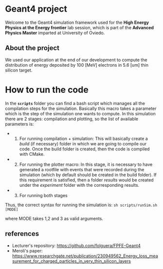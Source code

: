 # Geant4 project
Welcome to the Geant4 simulation framework used for the **High Energy Physics at the Energy frontier** lab session, which is part of the **Advanced Physics Master** imparted at University of Oviedo.

## About the project
We used our application at the end of our development to compute the distribution of energy deposited by 100 [MeV] electrons in 5.6 [um] thin silicon target.

# How to run the code
In the **`scripts`**  folder you can find a bash script which manages all the compilation steps for the simulation. Basically this macro takes a parameter which is the step of the simulation one wants to compute. In this simulation there are 2 stages: compilation and plotting, so the list of available parameters is:
 
* 1) For running compilation + simulation: This will basically create a _build_ (if necessary) folder in which we are going to compile our code. Once the build folder is created, then the code is compiled with CMake.
* 2) For running the plotter macro: In this stage, it is necessary to have generated a rootfile with events that were recorded during the simulation (which by default should be created in the build folder). If this requirement is satisfied, then a folder _results_ would be created under the _experiment_ folder with the corresponding results.
* 3) For running both stages

Thus, the correct syntax for running the simulation is:
 `sh scripts/runSim.sh [MODE]`

where MODE takes 1,2 and 3 as valid arguments.

## references
* Lecturer's repository: https://github.com/folguera/FPFE-Geant4
* Meroli's paper: https://www.researchgate.net/publication/230949562_Energy_loss_measurement_for_charged_particles_in_very_thin_silicon_layers



